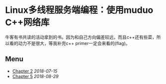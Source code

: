 # Linux多线程服务端编程：使用muduo C++网络库
牛客有书共读的活动拿到的书。因为和自己方向偏差较远，而且c++还有些菜，所以看的动力不是很大，等我补完c++ primer一定会来看的(flag)。
## Menu
* [Chapter 2](https://www.nowcoder.com/discuss/86160) *2018-07-15*
* [Chapter 5](https://www.nowcoder.com/discuss/100217) *2018-08-29*
